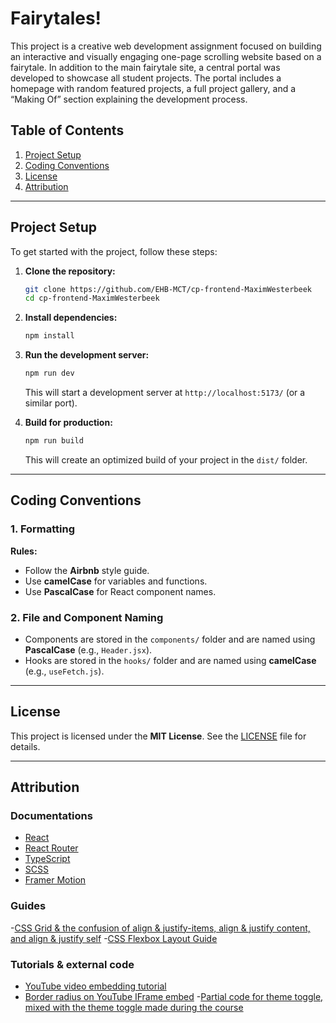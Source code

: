 # Fairytales!

This project is a creative web development assignment focused on building an interactive and visually engaging one-page scrolling website based on a fairytale. In addition to the main fairytale site, a central portal was developed to showcase all student projects. The portal includes a homepage with random featured projects, a full project gallery, and a “Making Of” section explaining the development process.

## Table of Contents
1. [Project Setup](#project-setup)
2. [Coding Conventions](#coding-conventions)
3. [License](#license)
4. [Attribution](#attribution)


---

## Project Setup

To get started with the project, follow these steps:

1. **Clone the repository:**
   ```bash
   git clone https://github.com/EHB-MCT/cp-frontend-MaximWesterbeek
   cd cp-frontend-MaximWesterbeek
   ```

2. **Install dependencies:**
   ```bash
   npm install
   ```

3. **Run the development server:**
   ```bash
   npm run dev
   ```
   This will start a development server at `http://localhost:5173/` (or a similar port).

4. **Build for production:**
   ```bash
   npm run build
   ```
   This will create an optimized build of your project in the `dist/` folder.

---

## Coding Conventions

### 1. **Formatting**
**Rules:**
- Follow the **Airbnb** style guide.
- Use **camelCase** for variables and functions.
- Use **PascalCase** for React component names.

### 2. **File and Component Naming**
- Components are stored in the `components/` folder and are named using **PascalCase** (e.g., `Header.jsx`).
- Hooks are stored in the `hooks/` folder and are named using **camelCase** (e.g., `useFetch.js`).

---

## License

This project is licensed under the **MIT License**. See the [LICENSE](./LICENSE) file for details.

---

## Attribution

### Documentations
- [React](https://reactjs.org/)
- [React Router](https://reactrouter.com/start/data/routing)
- [TypeScript](https://www.typescriptlang.org/docs/)
- [SCSS](https://sass-lang.com/documentation/)
- [Framer Motion](https://motion.dev/docs/react-quick-start)

### Guides
-[CSS Grid & the confusion of align & justify-items, align & justify content, and align & justify self](https://medium.com/@kristinethejohnson/css-grid-the-confusion-of-align-justify-items-align-justify-content-and-align-justify-e94ac687fdb)
-[CSS Flexbox Layout Guide](https://css-tricks.com/snippets/css/a-guide-to-flexbox/)

### Tutorials & external code
- [YouTube video embedding tutorial](https://dev.to/bravemaster619/simplest-way-to-embed-a-youtube-video-in-your-react-app-3bk2)
- [Border radius on YouTube IFrame embed](https://stackoverflow.com/questions/7811719/adding-border-radius-for-embedded-youtube-video)
-[Partial code for theme toggle, mixed with the theme toggle made during the course](https://github.com/chris-jantzen/react-typescript-theme-toggle/)